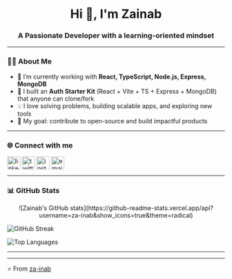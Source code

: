 <h1 align="center">Hi 👋, I'm Zainab</h1>
<h3 align="center">A Passionate Developer with a learning-oriented mindset</h3>

<!--
**za-inab/za-inab** is a ✨ _special_ ✨ repository because its `README.md` (this file) appears on your GitHub profile.

Here are some ideas to get you started:

- 🔭 I’m currently working on ...
- 🌱 I’m currently learning ...
- 👯 I’m looking to collaborate on ...
- 🤔 I’m looking for help with ...
- 💬 Ask me about ...
- 📫 How to reach me: ...
- 😄 Pronouns: ...
- ⚡ Fun fact: ...

### 📌 Pinned Projects
<p align="left">
  <a href="https://github.com/za-inab/auth-starter"><img src="https://github-readme-stats.vercel.app/api/pin/?username=za-inab&repo=auth-starter&theme=tokyonight" /></a>
  <a href="https://github.com/za-inab/expense-tracker"><img src="https://github-readme-stats.vercel.app/api/pin/?username=za-inab&repo=expense-tracker&theme=tokyonight" /></a>
  <a href="https://github.com/za-inab/library-management"><img src="https://github-readme-stats.vercel.app/api/pin/?username=za-inab&repo=library-management&theme=tokyonight" /></a>
  <a href="https://github.com/za-inab/find-restaurants"><img src="https://github-readme-stats.vercel.app/api/pin/?username=za-inab&repo=find-restaurants&theme=tokyonight" /></a>
</p>


-->

---

### 👩‍💻 About Me
- 🌱 I’m currently working with **React, TypeScript, Node.js, Express, MongoDB**
- 🔐 I built an **Auth Starter Kit** (React + Vite + TS + Express + MongoDB) that anyone can clone/fork
- 💡 I love solving problems, building scalable apps, and exploring new tools
- 🎯 My goal: contribute to open-source and build impactful products

---

### 🌐 Connect with me
<p align="left">
<a href="https://linkedin.com/in/your-linkedin" target="blank"><img align="center" src="https://cdn.jsdelivr.net/gh/devicons/devicon/icons/linkedin/linkedin-original.svg" alt="linkedin" height="30" width="30" /></a>
<a href="https://twitter.com/your-twitter" target="blank"><img align="center" src="https://cdn.jsdelivr.net/gh/devicons/devicon/icons/twitter/twitter-original.svg" alt="twitter" height="30" width="30" /></a>
<a href="https://instagram.com/your-instagram" target="blank"><img align="center" src="https://cdn.jsdelivr.net/gh/devicons/devicon/icons/instagram/instagram-original.svg" alt="instagram" height="30" width="30" /></a>
<a href="mailto:your-email@example.com" target="blank"><img align="center" src="https://cdn.jsdelivr.net/gh/devicons/devicon/icons/google/google-original.svg" alt="email" height="30" width="30" /></a>
</p>

---

### 📊 GitHub Stats
<p align="center">
 ![Zainab's GitHub stats](https://github-readme-stats.vercel.app/api?username=za-inab&show_icons=true&theme=radical)

![GitHub Streak](https://github-readme-streak-stats.herokuapp.com?user=za-inab&theme=radical&hide_border=false)

![Top Languages](https://github-readme-stats.vercel.app/api/top-langs/?username=za-inab&layout=compact&theme=radical)
</p>

---


---

⭐️ From [za-inab](https://github.com/za-inab)

